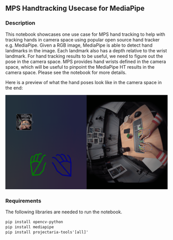 ## MPS Handtracking Usecase for MediaPipe

### Description

This notebook showcases one use case for MPS hand tracking to help with tracking
hands in camera space using popular open source hand tracker e.g. MediaPipe.
Given a RGB image, MediaPipe is able to detect hand landmarks in the image. Each
landmark also has a depth relative to the wrist landmark. For hand tracking
results to be useful, we need to figure out the pose in the camera space. MPS
provides hand wrists defined in the camera space, which will be useful to
pinpoint the MediaPipe HT results in the camera space. Please see the notebook
for more details.

Here is a preview of what the hand poses look like in the camera space in the
end:

![mediapipe_hands_in_world](mediapipe_hands_in_world.png)

### Requirements

The following libraries are needed to run the notebook.

```
pip install opencv-python
pip install mediapipe
pip install projectaria-tools'[all]'
```
